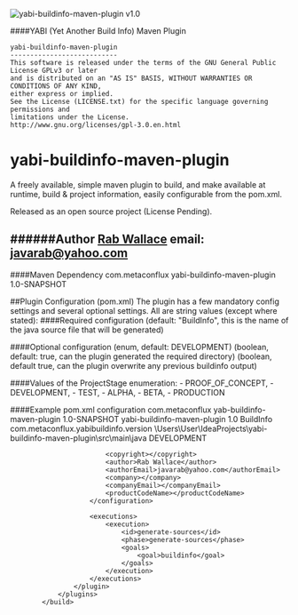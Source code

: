 ![yabi-buildinfo-maven-plugin v1.0](https://img.shields.io/badge/yabi--buildinfo-v1.0-success)

####YABI (Yet Another Build Info) Maven Plugin

    yabi-buildinfo-maven-plugin
    ---------------------------
    This software is released under the terms of the GNU General Public License GPLv3 or later
    and is distributed on an "AS IS" BASIS, WITHOUT WARRANTIES OR CONDITIONS OF ANY KIND,
    either express or implied.
    See the License (LICENSE.txt) for the specific language governing permissions and
    limitations under the License.
    http://www.gnu.org/licenses/gpl-3.0.en.html


# yabi-buildinfo-maven-plugin
A freely available, simple maven plugin to build, and make available at runtime, build & project information, easily configurable from the pom.xml.

Released as an open source project (License Pending).

######Author
[Rab Wallace](https://github.com/rabwallace)
email: javarab@yahoo.com
---

####Maven Dependency
    <dependency>
        <groupId>com.metaconflux</groupId>
        <artifactId>yabi-buildinfo-maven-plugin</artifactId>
        <version>1.0-SNAPSHOT</version>
    </dependency>

##Plugin Configuration (pom.xml)
The plugin has a few mandatory config settings and several optional settings. All are string values (except where stated):
####Required configuration
    <productName>
    <javaClassname> (default: "BuildInfo", this is the name of the java source file that will be generated)
    <javaPackage>
    <srcRoot>

####Optional configuration
    <version>
    <projectStage> (enum, default: DEVELOPMENT)
    <mkdir> (boolean, default: true, can the plugin generated the required directory)
    <overwrite> (boolean, default true, can the plugin overwrite any previous buildinfo output)
    <productCodeName>
    <productUrl>
    <description>
    <copyright>
    <logoUrl>
    <shieldsioUrl>
    <author>
    <authorEmail>
    <team>
    <teamEmail>
    <companyName>
    <companyEmail>

####Values of the ProjectStage enumeration:
        - PROOF_OF_CONCEPT,
        - DEVELOPMENT,
        - TEST,
        - ALPHA,
        - BETA,
        - PRODUCTION

####Example pom.xml configuration
            <build>
                <plugins>
                    <plugin>
                    <groupId>com.metaconflux</groupId>
                        <artifactId>yab-buildinfo-maven-plugin</artifactId>
                        <version>1.0-SNAPSHOT</version>
                        <configuration>
                            <productName>yabi-buildinfo-maven-plugin</productName>
                            <version>1.0</version>
                            <javaClassname>BuildInfo</javaClassname>
                            <javaPackage>com.metaconflux.yabibuildinfo.version</javaPackage>
                            <srcRoot>\Users\User\IdeaProjects\yabi-buildinfo-maven-plugin\src\main\java</srcRoot>
                            <projectStage>DEVELOPMENT</projectStage>

                            <copyright></copyright>
                            <author>Rab Wallace</author>
                            <authorEmail>javarab@yahoo.com</authorEmail>
                            <company></company>
                            <companyEmail></companyEmail>
                            <productCodeName></productCodeName>
                        </configuration>

                        <executions>
                            <execution>
                                <id>generate-sources</id>
                                <phase>generate-sources</phase>
                                <goals>
                                    <goal>buildinfo</goal>
                                </goals>
                            </execution>
                        </executions>
                    </plugin>
                </plugins>
            </build>